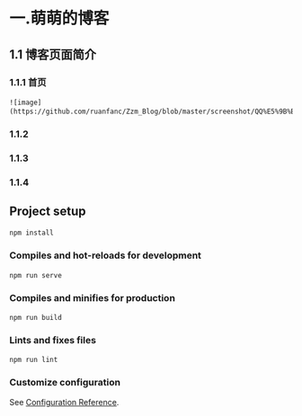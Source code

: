 # 一.萌萌的博客
  ## 1.1 博客页面简介
  ### 1.1.1 首页
    ![image](https://github.com/ruanfanc/Zzm_Blog/blob/master/screenshot/QQ%E5%9B%BE%E7%89%8720220423113127.png)

  ### 1.1.2
  ### 1.1.3
  ### 1.1.4
## Project setup
```
npm install
```

### Compiles and hot-reloads for development
```
npm run serve
```

### Compiles and minifies for production
```
npm run build
```

### Lints and fixes files
```
npm run lint
```

### Customize configuration
See [Configuration Reference](https://cli.vuejs.org/config/).
